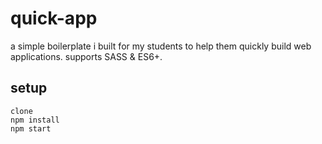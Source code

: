# quick-app

a simple boilerplate i built for my students to help them quickly build web applications. supports SASS & ES6+.

## setup
```
clone
npm install
npm start
```
